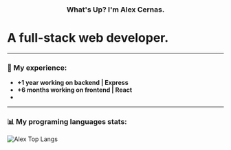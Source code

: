 <h3 align="center">What's Up? I'm Alex Cernas.</h3>

# A full-stack web developer. 
---

### 📄 My experience:

- **+1 year working on backend | Express**
- **+6 months working on frontend | React**
- 
---
### 📊 My programing languages stats:

![Alex Top Langs](https://github-readme-stats.vercel.app/api/top-langs/?username=AlexCernas2901&layout=compact)
